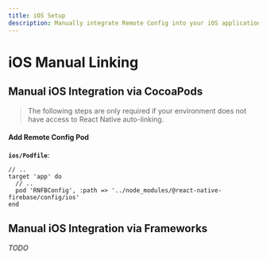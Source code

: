 ```yaml
---
title: iOS Setup
description: Manually integrate Remote Config into your iOS application. 
---
```


# iOS Manual Linking

## Manual iOS Integration via CocoaPods

> The following steps are only required if your environment does not have access to React Native
auto-linking.

#### Add Remote Config Pod

**`ios/Podfile`**:
```ruby{4}
// ..
target 'app' do
  // ..
  pod 'RNFBConfig', :path => '../node_modules/@react-native-firebase/config/ios'
end
```

## Manual iOS Integration via Frameworks

*TODO*
